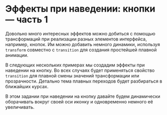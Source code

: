 
# Эффекты при наведении: кнопки — часть 1

Довольно много интересных эффектов можно добиться с помощью трансформаций при реализации разных элементов интерфейса, например, кнопок. Им можно добавить немного динамики, используя  `transform`  совместно с `transition`  для создания простейшей плавной анимации.

В следующих нескольких примерах мы создадим эффекты при наведении на кнопку. Во всех случаях будет применяться свойство  `transition`  для плавной смены значений трансформации или прозрачности. Детально тема плавных переходов будет разбираться в ближайших курсах.

В этом задании при наведении на кнопку давайте будем динамически оборачивать вокруг своей оси иконку и одновременно немного её увеличивать.
